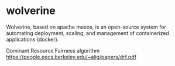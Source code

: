 # wolverine
Wolverine, based on apache mesos, is an open-source system for automating deployment, scaling, and management of containerized applications (docker).

Dominant Resource Fairness algorithm
https://people.eecs.berkeley.edu/~alig/papers/drf.pdf
